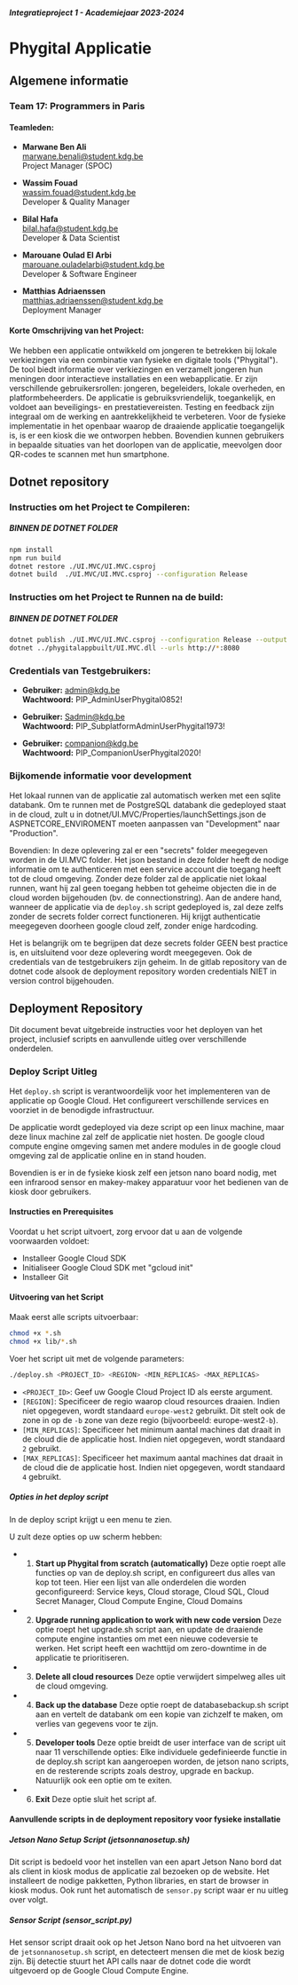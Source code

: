 ##### Integratieproject 1 - Academiejaar 2023-2024

# Phygital Applicatie

## Algemene informatie

### Team 17: Programmers in Paris

#### Teamleden:
- **Marwane Ben Ali**  
  marwane.benali@student.kdg.be  
  Project Manager (SPOC)
  
- **Wassim Fouad**  
  wassim.fouad@student.kdg.be  
  Developer & Quality Manager
  
- **Bilal Hafa**  
  bilal.hafa@student.kdg.be  
  Developer & Data Scientist
  
- **Marouane Oulad El Arbi**  
  marouane.ouladelarbi@student.kdg.be  
  Developer & Software Engineer
  
- **Matthias Adriaenssen**  
  matthias.adriaenssen@student.kdg.be  
  Deployment Manager

#### Korte Omschrijving van het Project:
We hebben een applicatie ontwikkeld om jongeren te betrekken bij lokale verkiezingen via een combinatie van fysieke en digitale tools ("Phygital"). De tool biedt informatie over verkiezingen en verzamelt jongeren hun meningen door interactieve installaties en een webapplicatie. Er zijn verschillende gebruikersrollen: jongeren, begeleiders, lokale overheden, en platformbeheerders. De applicatie is gebruiksvriendelijk, toegankelijk, en voldoet aan beveiligings- en prestatievereisten. Testing en feedback zijn integraal om de werking en aantrekkelijkheid te verbeteren.
Voor de fysieke implementatie in het openbaar waarop de draaiende applicatie toegangelijk is, is er een kiosk die we ontworpen hebben.
Bovendien kunnen gebruikers in bepaalde situaties van het doorlopen van de applicatie, meevolgen door QR-codes te scannen met hun smartphone.

## Dotnet repository

### Instructies om het Project te Compileren:

##### BINNEN DE DOTNET FOLDER
```bash
npm install
npm run build
dotnet restore ./UI.MVC/UI.MVC.csproj
dotnet build  ./UI.MVC/UI.MVC.csproj --configuration Release
```
### Instructies om het Project te Runnen na de build:

##### BINNEN DE DOTNET FOLDER
```bash
dotnet publish ./UI.MVC/UI.MVC.csproj --configuration Release --output ../phygitalappbuilt
dotnet ../phygitalappbuilt/UI.MVC.dll --urls http://*:8080
```
### Credentials van Testgebruikers:

- **Gebruiker:** admin@kdg.be  
  **Wachtwoord:** PIP_AdminUserPhygital0852!

- **Gebruiker:** Sadmin@kdg.be  
  **Wachtwoord:** PIP_SubplatformAdminUserPhygital1973!

- **Gebruiker:** companion@kdg.be  
  **Wachtwoord:** PIP_CompanionUserPhygital2020!

### Bijkomende informatie voor development

Het lokaal runnen van de applicatie zal automatisch werken met een sqlite databank. Om te runnen met de PostgreSQL databank die gedeployed staat in de cloud, zult u in dotnet/UI.MVC/Properties/launchSettings.json de ASPNETCORE_ENVIROMENT moeten aanpassen van "Development" naar "Production".

Bovendien: In deze oplevering zal er een "secrets" folder meegegeven worden in de UI.MVC folder. Het json bestand in deze folder heeft de nodige informatie om te authenticeren met een service account die toegang heeft tot de cloud omgeving. Zonder deze folder zal de applicatie niet lokaal runnen, want hij zal geen toegang hebben tot geheime objecten die in de cloud worden bijgehouden (bv. de connectionstring). Aan de andere hand, wanneer de applicatie via de `deploy.sh` script gedeployed is, zal deze zelfs zonder de secrets folder correct functioneren. Hij krijgt authenticatie meegegeven doorheen google cloud zelf, zonder enige hardcoding.

Het is belangrijk om te begrijpen dat deze secrets folder GEEN best practice is, en uitsluitend voor deze oplevering wordt meegegeven. Ook de credentials van de testgebruikers zijn geheim. In de gitlab repository van de dotnet code alsook de deployment repository worden credentials NIET in version control bijgehouden.

## Deployment Repository

Dit document bevat uitgebreide instructies voor het deployen van het project, inclusief scripts en aanvullende uitleg over verschillende onderdelen. 

### Deploy Script Uitleg

Het `deploy.sh` script is verantwoordelijk voor het implementeren van de applicatie op Google Cloud. Het configureert verschillende services en voorziet in de benodigde infrastructuur. 

De applicatie wordt gedeployed via deze script op een linux machine, maar deze linux machine zal zelf de applicatie niet hosten. De google cloud compute engine omgeving samen met andere modules in de google cloud omgeving zal de applicatie online en in stand houden.

Bovendien is er in de fysieke kiosk zelf een jetson nano board nodig, met een infrarood sensor en makey-makey apparatuur voor het bedienen van de kiosk door gebruikers.

#### Instructies en Prerequisites

Voordat u het script uitvoert, zorg ervoor dat u aan de volgende voorwaarden voldoet:

- Installeer Google Cloud SDK
- Initialiseer Google Cloud SDK met "gcloud init"
- Installeer Git

#### Uitvoering van het Script

Maak eerst alle scripts uitvoerbaar:
```bash
chmod +x *.sh
chmod +x lib/*.sh
```

Voer het script uit met de volgende parameters:

```bash
./deploy.sh <PROJECT_ID> <REGION> <MIN_REPLICAS> <MAX_REPLICAS>
```
- `<PROJECT_ID>`:  Geef uw Google Cloud Project ID als eerste argument.
- `[REGION]`: Specificeer de regio waarop cloud resources draaien. Indien niet opgegeven, wordt standaard `europe-west2` gebruikt. Dit stelt ook de zone in op de `-b` zone van deze regio (bijvoorbeeld: europe-west2`-b`).
- `[MIN_REPLICAS]`: Specificeer het minimum aantal machines dat draait in de cloud die de applicatie host. Indien niet opgegeven, wordt standaard `2` gebruikt.
- `[MAX_REPLICAS]`: Specificeer het maximum aantal machines dat draait in de cloud die de applicatie host. Indien niet opgegeven, wordt standaard `4` gebruikt.

##### Opties in het deploy script

In de deploy script krijgt u een menu te zien.

U zult deze opties op uw scherm hebben:

- 1. **Start up Phygital from scratch (automatically)**
   Deze optie roept alle functies op van de deploy.sh script, en configureert dus alles van kop tot teen. Hier een lijst van alle onderdelen die worden geconfigureerd: Service keys, Cloud storage, Cloud SQL, Cloud Secret Manager, Cloud Compute Engine, Cloud Domains
- 2. **Upgrade running application to work with new code version**
   Deze optie roept het upgrade.sh script aan, en update de draaiende compute engine instanties om met een nieuwe codeversie te werken. Het script heeft een wachttijd om zero-downtime in de applicatie te prioritiseren.
- 3. **Delete all cloud resources**
   Deze optie verwijdert simpelweg alles uit de cloud omgeving.
- 4. **Back up the database**
   Deze optie roept de databasebackup.sh script aan en vertelt de databank om een kopie van zichzelf te maken, om verlies van gegevens voor te zijn.
- 5. **Developer tools**
   Deze optie breidt de user interface van de script uit naar 11 verschillende opties: Elke individuele gedefinieerde functie in de deploy.sh script kan aangeroepen worden, de jetson nano scripts, en de resterende scripts zoals destroy, upgrade en backup. Natuurlijk ook een optie om te exiten.
- 6. **Exit**
   Deze optie sluit het script af.


#### Aanvullende scripts in de deployment repository voor fysieke installatie

##### Jetson Nano Setup Script (jetsonnanosetup.sh)

Dit script is bedoeld voor het instellen van een apart Jetson Nano bord dat als client in kiosk modus de applicatie zal bezoeken op de website. Het installeert de nodige pakketten, Python libraries, en start de browser in kiosk modus.
Ook runt het automatisch de `sensor.py` script waar er nu uitleg over volgt.

##### Sensor Script (sensor_script.py)

Het sensor script draait ook op het Jetson Nano bord na het uitvoeren van de `jetsonnanosetup.sh` script, en detecteert mensen die met de kiosk bezig zijn. Bij detectie stuurt het API calls naar de dotnet code die wordt uitgevoerd op de Google Cloud Compute Engine.

